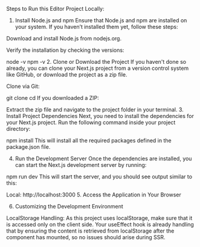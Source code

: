 Steps to Run this Editor Project Locally:

1. Install Node.js and npm
Ensure that Node.js and npm are installed on your system. If you haven’t installed them yet, follow these steps:

Download and install Node.js from nodejs.org.

Verify the installation by checking the versions:


node -v
npm -v
2. Clone or Download the Project
If you haven't done so already, you can clone your Next.js project from a version control system like GitHub, or download the project as a zip file.

Clone via Git:

git clone <repository-url>
cd <project-folder>
If you downloaded a ZIP:

Extract the zip file and navigate to the project folder in your terminal.
3. Install Project Dependencies
Next, you need to install the dependencies for your Next.js project. Run the following command inside your project directory:

npm install
This will install all the required packages defined in the package.json file.

4. Run the Development Server
Once the dependencies are installed, you can start the Next.js development server by running:

npm run dev
This will start the server, and you should see output similar to this:

Local: http://localhost:3000
5. Access the Application in Your Browser

6. Customizing the Development Environment


LocalStorage Handling: As this project uses localStorage, make sure that it is accessed only on the client side. Your useEffect hook is already handling that by ensuring the content is retrieved from localStorage after the component has mounted, so no issues should arise during SSR.

